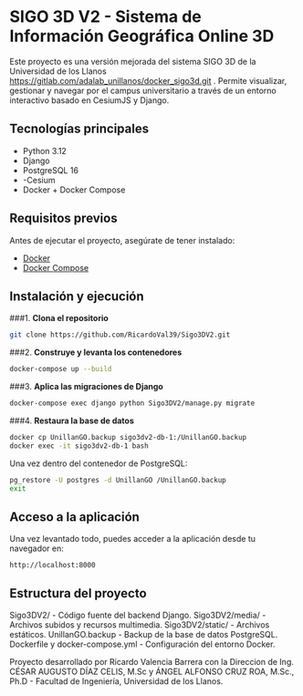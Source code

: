 # SIGO 3D V2 - Sistema de Información Geográfica Online 3D

Este proyecto es una versión mejorada del sistema SIGO 3D de la Universidad de los Llanos https://gitlab.com/adalab_unillanos/docker_sigo3d.git . 
Permite visualizar, gestionar y navegar por el campus universitario a través de un entorno interactivo basado en CesiumJS y Django.

## Tecnologías principales

- Python 3.12
- Django
- PostgreSQL 16
- -Cesium
- Docker + Docker Compose

## Requisitos previos

Antes de ejecutar el proyecto, asegúrate de tener instalado:

- [Docker](https://www.docker.com/)
- [Docker Compose](https://docs.docker.com/compose/)

## Instalación y ejecución

###1. **Clona el repositorio**

```bash
git clone https://github.com/RicardoVal39/Sigo3DV2.git
```
###2. **Construye y levanta los contenedores**

```bash
docker-compose up --build
```

###3. **Aplica las migraciones de Django**

```bash
docker-compose exec django python Sigo3DV2/manage.py migrate
```
###4. **Restaura la base de datos**

```bash
docker cp UnillanGO.backup sigo3dv2-db-1:/UnillanGO.backup
docker exec -it sigo3dv2-db-1 bash
```
Una vez dentro del contenedor de PostgreSQL:
```bash
pg_restore -U postgres -d UnillanGO /UnillanGO.backup
exit
```
## Acceso a la aplicación
Una vez levantado todo, puedes acceder a la aplicación desde tu navegador en:
```
http://localhost:8000
```
## Estructura del proyecto 
Sigo3DV2/ - Código fuente del backend Django.
Sigo3DV2/media/ - Archivos subidos y recursos multimedia.
Sigo3DV2/static/ - Archivos estáticos.
UnillanGO.backup - Backup de la base de datos PostgreSQL.
Dockerfile y docker-compose.yml - Configuración del entorno Docker.

Proyecto desarrollado por Ricardo Valencia Barrera con la Direccion de Ing. CÉSAR AUGUSTO DÍAZ CELIS, M.Sc y ÁNGEL ALFONSO CRUZ ROA, M.Sc., Ph.D - Facultad de Ingeniería, Universidad de los Llanos.

